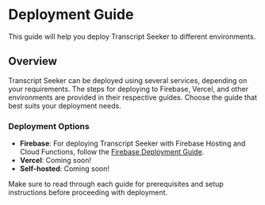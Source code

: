 # Deployment Guide

This guide will help you deploy Transcript Seeker to different environments.

## Overview

Transcript Seeker can be deployed using several services, depending on your requirements. The steps for deploying to Firebase, Vercel, and other environments are provided in their respective guides. Choose the guide that best suits your deployment needs.

### Deployment Options

- **Firebase**: For deploying Transcript Seeker with Firebase Hosting and Cloud Functions, follow the [Firebase Deployment Guide](./docs/deployment/firebase.md).
- **Vercel**: Coming soon!
- **Self-hosted**: Coming soon!

Make sure to read through each guide for prerequisites and setup instructions before proceeding with deployment.

